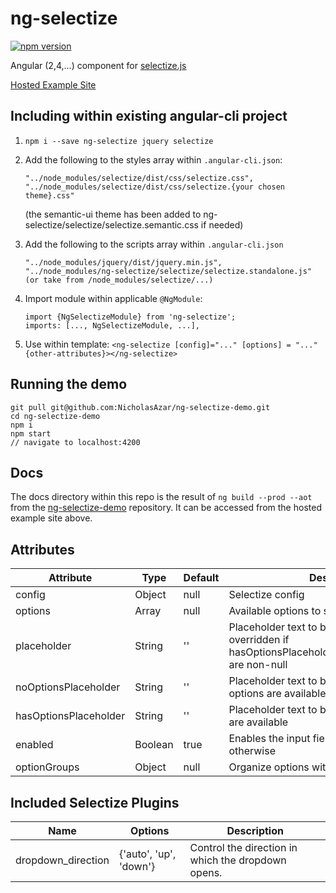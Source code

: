 # ng-selectize

[![npm version](https://badge.fury.io/js/ng-selectize.svg)](https://badge.fury.io/js/ng-selectize)

Angular (2,4,...) component for [selectize.js](https://selectize.github.io/selectize.js/)

[Hosted Example Site](https://nicholasazar.github.io/ng-selectize)


## Including within existing angular-cli project
1. `npm i --save ng-selectize jquery selectize`
2. Add the following to the styles array within `.angular-cli.json`:
	```
    "../node_modules/selectize/dist/css/selectize.css",
    "../node_modules/selectize/dist/css/selectize.{your chosen theme}.css"
    ```
    (the semantic-ui theme has been added to ng-selectize/selectize/selectize.semantic.css if needed)
3. Add the following to the scripts array within `.angular-cli.json`
	```
	"../node_modules/jquery/dist/jquery.min.js",
	"../node_modules/ng-selectize/selectize/selectize.standalone.js" (or take from /node_modules/selectize/...)
	```

3. Import module within applicable `@NgModule`:
	```
   import {NgSelectizeModule} from 'ng-selectize';
   imports: [..., NgSelectizeModule, ...],
   ```
4. Use within template: `<ng-selectize [config]="..." [options] = "..." {other-attributes}></ng-selectize>`
 
 
## Running the demo
 ```
 git pull git@github.com:NicholasAzar/ng-selectize-demo.git
 cd ng-selectize-demo
 npm i
 npm start
 // navigate to localhost:4200
 ```

## Docs
The docs directory within this repo is the result of `ng build --prod --aot` from the [ng-selectize-demo](https://github.com/NicholasAzar/ng-selectize-demo) repository. It can be accessed from the hosted example site above.

## Attributes
| Attribute | Type | Default | Description | Implemented |
| --- | --- | --- | --- | --- |
| config | Object | null | Selectize config | Yes |
| options | Array | null | Available options to select from | Yes |
| placeholder | String | '' | Placeholder text to be displayed. Is overridden if hasOptionsPlaceholder/noOptionsPlaceholder are non-null | Yes |
| noOptionsPlaceholder | String | '' | Placeholder text to be displayed when no options are available | Yes |
| hasOptionsPlaceholder | String | '' | Placeholder text to be displayed when options are available | Yes |
| enabled | Boolean | true | Enables the input field when true, disabled otherwise | Yes |
| optionGroups | Object | null | Organize options within groups | Yes |

## Included Selectize Plugins
| Name | Options | Description |
| --- | --- | --- |
| dropdown_direction | {'auto', 'up', 'down'} | Control the direction in which the dropdown opens. |

